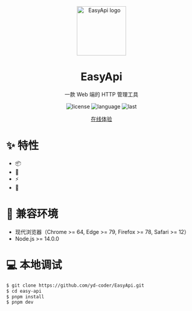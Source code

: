 <div align="center">
<img width="130" src="https://raw.githubusercontent.com/yd-coder/EasyApi/17ed62dfd3bba0bb777f9524233aed472752561d/src/assets/icon/icon.svg" alt="EasyApi logo">
<h1 align="center">EasyApi</h1>

一款 Web 端的 HTTP 管理工具

![license](https://img.shields.io/github/license/yd-coder/EasyAPi)
![language](https://img.shields.io/github/languages/top/yd-coder/EasyAPi)
![last](https://img.shields.io/github/last-commit/yd-coder/EasyAPi)

<a href="https://yd-coder.github.io/EasyApi/" target="_blank">在线体验</a>

</div>

# :sparkles: 特性

- :package:
- :electric_plug:
- :zap:
- :rocket:

# :dart: 兼容环境

- 现代浏览器（Chrome >= 64, Edge >= 79, Firefox >= 78, Safari >= 12）
- Node.js >= 14.0.0

# :computer: 本地调试

```bash
$ git clone https://github.com/yd-coder/EasyApi.git
$ cd easy-api
$ pnpm install
$ pnpm dev
```

